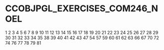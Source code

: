 # CCOBJPGL_EXERCISES_COM246_NOEL



1
2
3
4
5
6
7
8
9
10
11
12
13
14
15
16
17
18
19
20
21
22
23
24
25
26
27
28
29
30
31
32
33
34
35
38
39
40
41
42
43
47
54
57
59
60
61
62
63
66
67
70
72
74
76
77
78
79
81
